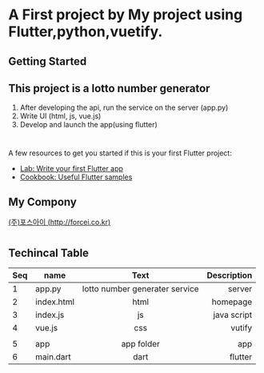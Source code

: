 # A First project by My project using Flutter,python,vuetify.

## Getting Started
## This project is a lotto number generator
1. After developing the api, run the service on the server
   (app.py)
1. Write UI (html, js, vue.js)
1. Develop and launch the app(using flutter)

#
A few resources to get you started if this is your first Flutter project:

- [Lab: Write your first Flutter app](https://flutter.dev/docs/get-started/codelab)
- [Cookbook: Useful Flutter samples](https://flutter.dev/docs/cookbook)


## My Compony 
  [(주)포스아이 <u>(http://forcei.co.kr)</u>](http://forcei.co.kr)

#
#
## Techincal Table
| Seq |name | Text | Description |
|---|---|:---:|---:|
| 1 |app.py | lotto number generater service | server |
| 2 |index.html | html | homepage |
| 3 |index.js | js | java script |
| 4 |vue.js | css | vutify |
|||||
| 5 |app | app folder | app |
| 6 |main.dart | dart | flutter |

